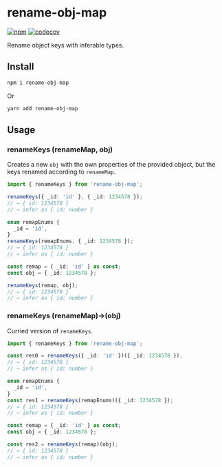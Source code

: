 # rename-obj-map

[![npm](https://img.shields.io/npm/v/rename-obj-map.svg)](https://www.npmjs.com/package/rename-obj-map)
[![codecov](https://codecov.io/gh/KarimAziev/rename-obj-map/branch/main/graph/badge.svg?token=IPLDMATHQU)](https://codecov.io/gh/KarimAziev/rename-obj-map)

Rename object keys with inferable types.

## Install

```bash
npm i rename-obj-map
```

Or

```bash
yarn add rename-obj-map
```

## Usage

### renameKeys (renameMap, obj)

Creates a new `obj` with the own properties of the provided object, but
the keys renamed according to `renameMap`.

```typescript
import { renameKeys } from 'rename-obj-map';

renameKeys({ _id: 'id' }, { _id: 1234578 });
// → { id: 1234578 }
// → infer as { id: number }

enum remapEnums {
  _id = 'id',
}
renameKeys(remapEnums, { _id: 1234578 });
// → { id: 1234578 }
// → infer as { id: number }

const remap = { _id: 'id' } as const;
const obj = { _id: 1234578 };

renameKeys(remap, obj);
// → { id: 1234578 }
// → infer as { id: number }
```

### renameKeys (renameMap)→(obj)

Curried version of `renameKeys`.

```typescript
import { renameKeys } from 'rename-obj-map';

const res0 = renameKeys({ _id: 'id' })({ _id: 1234578 });
// → { id: 1234578 }
// → infer as { id: number }

enum remapEnums {
  _id = 'id',
}
const res1 = renameKeys(remapEnums)({ _id: 1234578 });
// → { id: 1234578 }
// → infer as { id: number }

const remap = { _id: 'id' } as const;
const obj = { _id: 1234578 };

const res2 = renameKeys(remap)(obj);
// → { id: 1234578 }
// → infer as { id: number }
```
